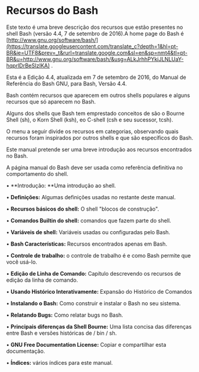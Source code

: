 # Recursos do Bash

Este texto é uma breve descrição dos recursos que estão presentes no shell Bash \(versão 4.4, 7 de setembro de 2016\).A home page do Bash é [http://www.gnu.org/software/bash/](https://translate.googleusercontent.com/translate_c?depth=1&hl=pt-BR&ie=UTF8&prev=_t&rurl=translate.google.com&sl=en&sp=nmt4&tl=pt-BR&u=http://www.gnu.org/software/bash/&usg=ALkJrhhPYkiJLNLUaY-hqprlDrBeSIzIKA) .

Esta é a Edição 4.4, atualizada em 7 de setembro de 2016, do Manual de Referência do Bash GNU, para Bash, Versão 4.4.

Bash contém recursos que aparecem em outros shells populares e alguns recursos que só aparecem no Bash.

Alguns dos shells que Bash tem emprestado conceitos de são o Bourne Shell \(sh\), o Korn Shell \(ksh\), eo C-shell \(csh e seu sucessor, tcsh\).

O menu a seguir divide os recursos em categorias, observando quais recursos foram inspirados por outros shells e que são específicos do Bash.

Este manual pretende ser uma breve introdução aos recursos encontrados no Bash.

A página manual do Bash deve ser usada como referência definitiva no comportamento do shell.

• **Introdução: **Uma introdução ao shell.

• **Definições:** Algumas definições usadas no restante deste manual.

• **Recursos básicos do shell:** O shell "blocos de construção".

• **Comandos Builtin do shell:** comandos que fazem parte do shell.

• **Variáveis ​​de shell:** Variáveis ​​usadas ou configuradas pelo Bash.

• **Bash Características:** Recursos encontrados apenas em Bash.

• **Controle de trabalho:** o controle de trabalho é e como Bash permite que você usá-lo.

• **Edição de Linha de Comando:** Capítulo descrevendo os recursos de edição da linha de comando.

• **Usando Histórico Interativamente:** Expansão do Histórico de Comandos

• **Instalando o Bash:** Como construir e instalar o Bash no seu sistema.

• **Relatando Bugs:** Como relatar bugs no Bash.

• **Principais diferenças da Shell Bourne:** Uma lista concisa das diferenças entre Bash e versões históricas de / bin / sh.

• **GNU Free Documentation License:** Copiar e compartilhar esta documentação.

• **Índices:** vários índices para este manual.

